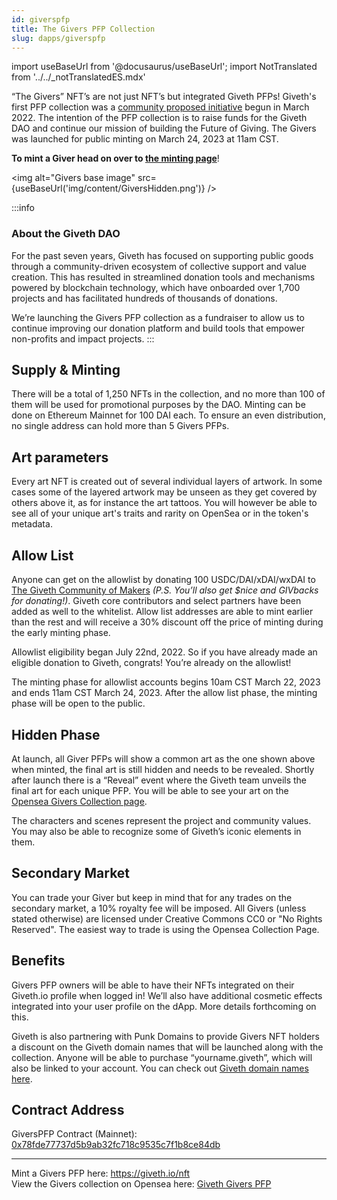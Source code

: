 ```yaml
---
id: giverspfp
title: The Givers PFP Collection
slug: dapps/giverspfp
---
```

import useBaseUrl from '@docusaurus/useBaseUrl';
import NotTranslated from '../../_notTranslatedES.mdx'

<NotTranslated />

“The Givers” NFT’s are not just NFT’s but integrated Giveth PFPs! Giveth's first PFP collection was a [community proposed initiative](https://forum.giveth.io/t/the-givers-the-giveth-ecosystem-pfp-collection/478) begun in March 2022. The intention of the PFP collection is to raise funds for the Giveth DAO and continue our mission of building the Future of Giving. The Givers was launched for public minting on March 24, 2023 at 11am CST. 

**To mint a Giver head on over to [the minting page](https://giveth.io/nft)**! 


<img alt="Givers base image" src={useBaseUrl('img/content/GiversHidden.png')} />


:::info
### About the Giveth DAO
For the past seven years, Giveth has focused on supporting public goods through a community-driven ecosystem of collective support and value creation. This has resulted in streamlined donation tools and mechanisms powered by blockchain technology, which have onboarded over 1,700 projects and has facilitated hundreds of thousands of donations.

We’re launching the Givers PFP collection as a fundraiser to allow us to continue improving our donation platform and build tools that empower non-profits and impact projects.
:::



## Supply & Minting

There will be a total of 1,250 NFTs in the collection, and no more than 100 of them will be used for promotional purposes by the DAO. Minting can be done on Ethereum Mainnet for 100 DAI each. To ensure an even distribution, no single address can hold more than 5 Givers PFPs.

## Art parameters

Every art NFT is created out of several individual layers of artwork. In some cases some of the layered artwork may be unseen as they get covered by others above it, as for instance the art tattoos. You will however be able to see all of your unique art's traits and rarity on OpenSea or in the token's metadata.


## Allow List

Anyone can get on the allowlist by donating 100 USDC/DAI/xDAI/wxDAI to [The Giveth Community of Makers](https://giveth.io/project/the-giveth-community-of-makers) *(P.S. You’ll also get $nice and GIVbacks for donating!)*. Giveth core contributors and select partners have been added as well to the whitelist. Allow list addresses are able to mint earlier than the rest and will receive a 30% discount off the price of minting during the early minting phase.

Allowlist eligibility began July 22nd, 2022. So if you have already made an eligible donation to Giveth, congrats! You’re already on the allowlist!

The minting phase for allowlist accounts begins 10am CST March 22, 2023 and ends 11am CST March 24, 2023. After the allow list phase, the minting phase will be open to the public.

## Hidden Phase

At launch, all Giver PFPs will show a common art as the one shown above when minted, the final art is still hidden and needs to be revealed. Shortly after launch there is a “Reveal” event where the Giveth team unveils the final art for each unique PFP. You will be able to see your art on the [Opensea Givers Collection page](https://opensea.io/collection/giveth-givers-pfp-collection).
 
The characters and scenes represent the project and community values. You may also be able to recognize some of Giveth’s iconic elements in them.

## Secondary Market

You can trade your Giver but keep in mind that for any trades on the secondary market, a 10% royalty fee will be imposed. All Givers (unless stated otherwise) are licensed under Creative Commons CC0 or "No Rights Reserved". The easiest way to trade is using the Opensea Collection Page.


## Benefits

Givers PFP owners will be able to have their NFTs integrated on their Giveth.io profile when logged in! We’ll also have additional cosmetic effects integrated into your user profile on the dApp. More details forthcoming on this.

Giveth is also partnering with Punk Domains to provide Givers NFT holders a discount on the Giveth domain names that will be launched along with the collection. Anyone will be able to purchase “yourname.giveth”, which will also be linked to your account. You can check out [Giveth domain names here](https://giveth.punk.domains/#/).


## Contract Address

GiversPFP Contract (Mainnet): [0x78fde77737d5b9ab32fc718c9535c7f1b8ce84db](https://etherscan.io/token/0x78fde77737d5b9ab32fc718c9535c7f1b8ce84db)

----

Mint a Givers PFP here: https://giveth.io/nft  
View the Givers collection on Opensea here: [Giveth Givers PFP](https://opensea.io/collection/giveth-givers-pfp-collection)